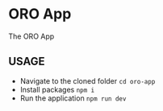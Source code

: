 # ORO App
The ORO App

## USAGE

- Navigate to the cloned folder `cd oro-app`
- Install packages `npm i`
- Run the application `npm run dev`
